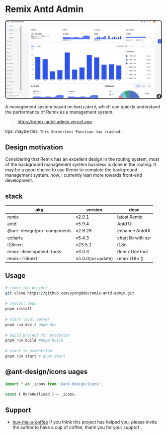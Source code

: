 # Remix Antd Admin

![](./public/images/admin.png)

A management system based on `Remix/Antd`, which can quickly understand the performance of Remix as a management system.

> https://remix-antd-admin.vercel.app

tips: maybe this: `This Serverless Function has crashed.`
## Design motivation

Considering that Remix has an excellent design in the routing system, most of the background management system business is done in the routing. It may be a good choice to use Remix to complete the background management system. now, I currently lean more towards front-end development.

## stack

| pkg                        | version | desc               |
| -------------------------- | ------- | ------------------ |
| remix                      | v2.0.1  | latest Remix       |
| antd                       | v5.9.4  | Antd UI            |
| @ant-design/pro-components | v2.6.28 | enhance AntdUI     |
| echarts                    | v5.4.3  | chart lib with ssr |
| i18next                    | v23.5.1 | i18n               |
| remix-development-tools    | v3.0.3  | Remix DevTool      |
| remix-i18next              | v5.0.0(no update) | remix i18n ()          |
## Usage

```sh
# clone the project
git clone https://github.com/yyong008/remix-antd-admin.git

# install deps
pnpm install

# start local server
pnpm run dev # pnpm dev

# build project for productin
pnpm run build #pnpm build

# start in production
pnpm run start # pnpm start
```

## @ant-design/icons uages

```ts
import * as _icons from '@ant-design/icons';

const { MoreOutlined } = _icons;
```

## Support

- [buy-me-a-coffee](https://github.com/yyong008/buy-me-a-coffee) If you think this project has helped you, please invite the author to have a cup of coffee, thank you for your support .
